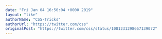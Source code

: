 ```yaml
---
date: "Fri Jan 04 16:50:04 +0000 2019"
layout: "like"
authorName: "CSS-Tricks"
authorUrl: "https://twitter.com/css"
originalPost: "https://twitter.com/css/status/1081231298667139072"
---
```

